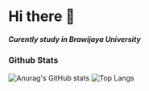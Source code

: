 # Hi there 👋
##### Curently study in Brawijaya University

<!--
**bhazheng/bhazheng** is a ✨ _special_ ✨ repository because its `README.md` (this file) appears on your GitHub profile.

Here are some ideas to get you started:

- 🔭 I’m currently working on ...
- 🌱 I’m currently learning ...
- 👯 I’m looking to collaborate on ...
- 🤔 I’m looking for help with ...
- 💬 Ask me about ...
- 📫 How to reach me: ...
- 😄 Pronouns: ...
- ⚡ Fun fact: ...
-->
### Github Stats
![Anurag's GitHub stats](https://github-readme-stats.vercel.app/api?username=bhazheng&show_icons=true&theme=gruvbox)
![Top Langs](https://github-readme-stats.vercel.app/api/top-langs/?username=bhazheng&show_icons=true&theme=gruvbox)



